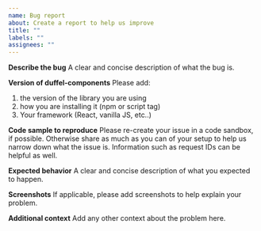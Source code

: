 ```yaml
---
name: Bug report
about: Create a report to help us improve
title: ""
labels: ""
assignees: ""
---
```


**Describe the bug**
A clear and concise description of what the bug is.

**Version of duffel-components**
Please add:

1. the version of the library you are using
2. how you are installing it (npm or script tag)
3. Your framework (React, vanilla JS, etc..)

**Code sample to reproduce**
Please re-create your issue in a code sandbox, if possible. Otherwise share as much as you can of your setup to help us narrow down what the issue is. Information such as request IDs can be helpful as well.

**Expected behavior**
A clear and concise description of what you expected to happen.

**Screenshots**
If applicable, please add screenshots to help explain your problem.

**Additional context**
Add any other context about the problem here.
